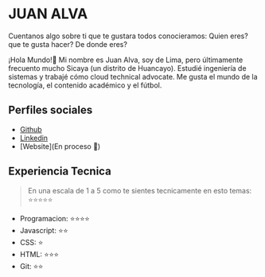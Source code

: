 # JUAN ALVA

Cuentanos algo sobre ti que te gustara todos conocieramos: Quien eres? que te gusta hacer? De donde eres?

¡Hola Mundo!👋 Mi nombre es Juan Alva, soy de Lima, pero últimamente frecuento mucho Sicaya (un distrito de Huancayo). Estudié ingeniería de sistemas y trabajé cómo cloud technical advocate. Me gusta el mundo de la tecnología, el contenido académico y el fútbol.

## Perfiles sociales

- [Github](https://github.com/jlac8)
- [Linkedin](www.linkedin.com/in/juan-luis-alva/)
- [Website](En proceso 🔨)

## Experiencia Tecnica

> En una escala de 1 a 5 como te sientes tecnicamente en esto temas: ⭐️⭐️⭐️⭐️⭐️

- Programacion: ⭐️⭐️⭐️⭐️
- Javascript: ⭐️⭐️
- CSS: ⭐️
- HTML: ⭐️⭐️⭐️
- Git: ⭐️⭐️
